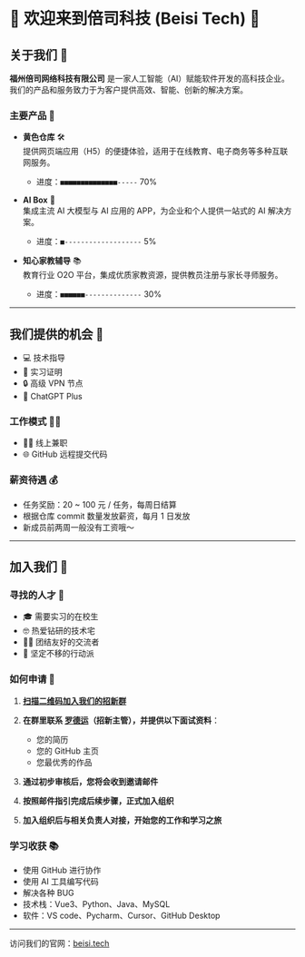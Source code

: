 # 🌟 欢迎来到倍司科技 (Beisi Tech) 🌟

## 关于我们 🏢

**福州倍司网络科技有限公司** 是一家人工智能（AI）赋能软件开发的高科技企业。我们的产品和服务致力于为客户提供高效、智能、创新的解决方案。

### 主要产品 💼

- **黄色仓库** 🛠️  
  提供网页端应用（H5）的便捷体验，适用于在线教育、电子商务等多种互联网服务。  
  - 进度：`■■■■■■■■■■■■■■-----` 70%

- **AI Box** 🤖  
  集成主流 AI 大模型与 AI 应用的 APP，为企业和个人提供一站式的 AI 解决方案。  
  - 进度：`■-------------------` 5%

- **知心家教辅导** 📚  
  教育行业 O2O 平台，集成优质家教资源，提供教员注册与家长寻师服务。  
  - 进度：`■■■■■■--------------` 30%

---

## 我们提供的机会 🎁

- 💻 技术指导
- 📄 实习证明
- 🔒 高级 VPN 节点
- 🤖 ChatGPT Plus

### 工作模式 🕵‍♂️

- 👨‍💻 线上兼职
- 🌐 GitHub 远程提交代码

### 薪资待遇 💰

- 任务奖励：20 ~ 100 元 / 任务，每周日结算
- 根据仓库 commit 数量发放薪资，每月 1 日发放
- 新成员前两周一般没有工资哦～

---

## 加入我们 🚀

### 寻找的人才 👫

- 🎓 需要实习的在校生
- 🤓 热爱钻研的技术宅
- 🙋‍♀️ 团结友好的交流者
- 💪 坚定不移的行动派

### 如何申请 📝

1. **[扫描二维码加入我们的招新群](/招新微信群.jpg)**  

2. **在群里联系 [罗德运](/罗德运微信.jpg)（招新主管），并提供以下面试资料**：
   
   - 您的简历
   - 您的 GitHub 主页
   - 您最优秀的作品
   
3. **通过初步审核后，您将会收到邀请邮件**

4. **按照邮件指引完成后续步骤，正式加入组织**

5. **加入组织后与相关负责人对接，开始您的工作和学习之旅**

### 学习收获 📚

- 使用 GitHub 进行协作
- 使用 AI 工具编写代码
- 解决各种 BUG
- 技术栈：Vue3、Python、Java、MySQL
- 软件：VS code、Pycharm、Cursor、GitHub Desktop

---

访问我们的官网：[beisi.tech](https://beisi.tech)

